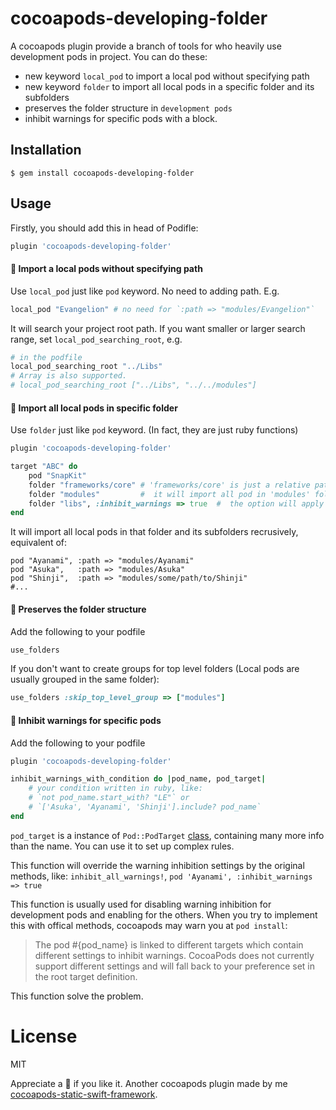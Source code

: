 # cocoapods-developing-folder

A cocoapods plugin  provide a branch of tools for who heavily use development pods in project. You can do these:

- new keyword `local_pod` to import a local pod without specifying path
- new keyword `folder` to import all local pods in a specific folder and its subfolders
- preserves the folder structure in `development pods`
- inhibit warnings for specific pods with a block.


## Installation

    $ gem install cocoapods-developing-folder

## Usage

Firstly, you should add this in head of Podifle:

```ruby
plugin 'cocoapods-developing-folder'
```

#### 🔸 Import a local pods without specifying path

Use `local_pod` just like `pod` keyword. No need to adding path. E.g.

```ruby
local_pod "Evangelion" # no need for `:path => "modules/Evangelion"`
```

It will search your project root path. If you want smaller or larger search range, set `local_pod_searching_root`, e.g.
``` ruby
# in the podfile
local_pod_searching_root "../Libs"
# Array is also supported.
# local_pod_searching_root ["../Libs", "../../modules"]
```

#### 🔸 Import all local pods in specific folder

Use `folder` just like `pod` keyword. (In fact, they are just ruby functions)


```ruby
plugin 'cocoapods-developing-folder'

target "ABC" do 
    pod "SnapKit"
    folder "frameworks/core" # 'frameworks/core' is just a relative path to podfile
    folder "modules"         #  it will import all pod in 'modules' folder and its subfolders
    folder "libs", :inhibit_warnings => true  #  the option will apply to all pods in the libs folder
end
```

It will import all local pods in that folder and its subfolders recrusively, equivalent of:

```
pod "Ayanami", :path => "modules/Ayanami"
pod "Asuka",   :path => "modules/Asuka"
pod "Shinji",  :path => "modules/some/path/to/Shinji"
#...
```

#### 🔸 Preserves the folder structure

Add the following to your podfile

```ruby
use_folders
```

If you don't want to create groups for top level folders (Local pods are usually grouped in the same folder):
```ruby
use_folders :skip_top_level_group => ["modules"]
```

#### 🔸 Inhibit warnings for specific pods

Add the following to your podfile

```ruby
plugin 'cocoapods-developing-folder'

inhibit_warnings_with_condition do |pod_name, pod_target|
    # your condition written in ruby, like:
    # `not pod_name.start_with? "LE"` or
    # `['Asuka', 'Ayanami', 'Shinji'].include? pod_name`
end
```
`pod_target` is a instance of `Pod::PodTarget` [class](https://github.com/CocoaPods/CocoaPods/blob/93011ece10dd76b8d783bc80db742dfd03f7cbac/lib/cocoapods/target/pod_target.rb), containing many more info than the name. You can use it to set up complex rules.

This function will override the warning inhibition settings by the original methods, like: `inhibit_all_warnings!`, `pod 'Ayanami', :inhibit_warnings => true`

This function is usually used for disabling warning inhibition for development pods and enabling for the others. When you try to implement this with offical methods, cocoapods may warn you at `pod install`:

> The pod #{pod_name} is linked to different targets which contain different settings to inhibit warnings. CocoaPods does not currently support different settings and will fall back to your preference set in the root target definition.

This function solve the problem.


# License

MIT

Appreciate a 🌟 if you like it. Another cocoapods plugin made by me [cocoapods-static-swift-framework](https://github.com/leavez/cocoapods-static-swift-framework).

